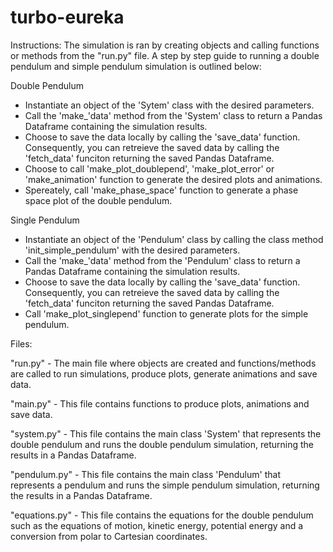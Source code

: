 # turbo-eureka

Instructions:
The simulation is ran by creating objects and calling functions or methods from the "run.py" file. A step by step guide to running a double pendulum  and simple pendulum simulation is outlined below:

Double Pendulum
- Instantiate an object of the 'Sytem' class with the desired parameters.
- Call the 'make_'data' method from the 'System' class to return a Pandas Dataframe containing the simulation results.
- Choose to save the data locally by calling the 'save_data' function. Consequently, you can retreieve the saved data by calling the 'fetch_data' funciton returning the saved Pandas Dataframe.
- Choose to call 'make_plot_doublepend', 'make_plot_error' or 'make_animation' function to generate the desired plots and animations.
- Spereately, call 'make_phase_space' function to generate a phase space plot of the double pendulum.

Single Pendulum
- Instantiate an object of the 'Pendulum' class by calling the class method 'init_simple_pendulum' with the desired parameters. 
- Call the 'make_'data' method from the 'Pendulum' class to return a Pandas Dataframe containing the simulation results.
- Choose to save the data locally by calling the 'save_data' function. Consequently, you can retreieve the saved data by calling the 'fetch_data' funciton returning the saved Pandas Dataframe.
- Call 'make_plot_singlepend' function to generate plots for the simple pendulum.

Files:

"run.py" - The main file where objects are created and functions/methods are called to run simulations, produce plots, generate animations and save data.

"main.py" - This file contains functions to produce plots, animations and save data.

"system.py" - This file contains the main class 'System' that represents the double pendulum and runs the double pendulum simulation, returning the results in a Pandas Dataframe.

"pendulum.py" - This file contains the main class 'Pendulum' that represents a pendulum and runs the simple pendulum simulation, returning the results in a Pandas Dataframe.

"equations.py" - This file contains the equations for the double pendulum such as the equations of motion, kinetic energy, potential energy and a conversion from polar to Cartesian coordinates.
